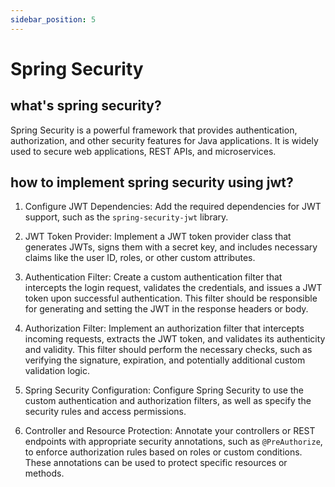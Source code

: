 ```yaml
---
sidebar_position: 5
---
```


# Spring Security

## what's spring security?
Spring Security is a powerful framework that provides authentication, authorization, and other security features for Java applications. It is widely used to secure web applications, REST APIs, and microservices.
## how to implement spring security using jwt?
1. Configure JWT Dependencies: Add the required dependencies for JWT support, such as the `spring-security-jwt` library.

2. JWT Token Provider: Implement a JWT token provider class that generates JWTs, signs them with a secret key, and includes necessary claims like the user ID, roles, or other custom attributes.

3. Authentication Filter: Create a custom authentication filter that intercepts the login request, validates the credentials, and issues a JWT token upon successful authentication. This filter should be responsible for generating and setting the JWT in the response headers or body.

4. Authorization Filter: Implement an authorization filter that intercepts incoming requests, extracts the JWT token, and validates its authenticity and validity. This filter should perform the necessary checks, such as verifying the signature, expiration, and potentially additional custom validation logic.

5. Spring Security Configuration: Configure Spring Security to use the custom authentication and authorization filters, as well as specify the security rules and access permissions.

6. Controller and Resource Protection: Annotate your controllers or REST endpoints with appropriate security annotations, such as `@PreAuthorize`, to enforce authorization rules based on roles or custom conditions. These annotations can be used to protect specific resources or methods.
